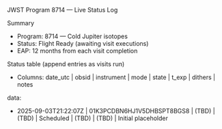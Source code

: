 JWST Program 8714 — Live Status Log

Summary
- Program: 8714 — Cold Jupiter isotopes
- Status: Flight Ready (awaiting visit executions)
- EAP: 12 months from each visit completion

Status table (append entries as visits run)
- Columns: date_utc | obsid | instrument | mode | state | t_exp | dithers | notes

data:
- 2025-09-03T21:22:07Z | 01K3PCDBN6HJ1V5DHBSPT8BGS8 | (TBD) | (TBD) | Scheduled | (TBD) | (TBD) | Initial placeholder
